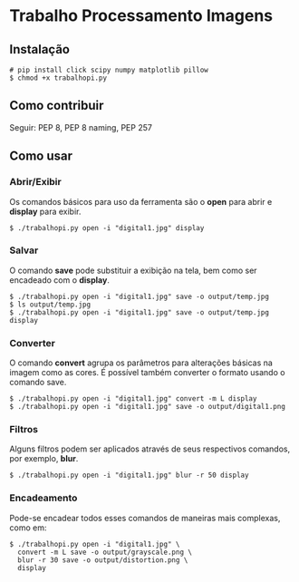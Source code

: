 # Trabalho Processamento Imagens

## Instalação

```
# pip install click scipy numpy matplotlib pillow
$ chmod +x trabalhopi.py
```

## Como contribuir

Seguir: PEP 8, PEP 8 naming, PEP 257

## Como usar

### Abrir/Exibir

Os comandos básicos para uso da ferramenta são o **open** para abrir e **display** para exibir.

```shell
$ ./trabalhopi.py open -i "digital1.jpg" display
```

### Salvar

O comando **save** pode substituir a exibição na tela, bem como ser encadeado com o **display**.

```shell
$ ./trabalhopi.py open -i "digital1.jpg" save -o output/temp.jpg
$ ls output/temp.jpg
$ ./trabalhopi.py open -i "digital1.jpg" save -o output/temp.jpg display
```

### Converter

O comando **convert** agrupa os parâmetros para alterações básicas na imagem como as cores.
É possível também converter o formato usando o comando save.

```shell
$ ./trabalhopi.py open -i "digital1.jpg" convert -m L display
$ ./trabalhopi.py open -i "digital1.jpg" save -o output/digital1.png
```

### Filtros

Alguns filtros podem ser aplicados através de seus respectivos comandos, por exemplo, **blur**.

```shell
$ ./trabalhopi.py open -i "digital1.jpg" blur -r 50 display
```

### Encadeamento

Pode-se encadear todos esses comandos de maneiras mais complexas, como em:

```shell
$ ./trabalhopi.py open -i "digital1.jpg" \
  convert -m L save -o output/grayscale.png \
  blur -r 30 save -o output/distortion.png \
  display
```
